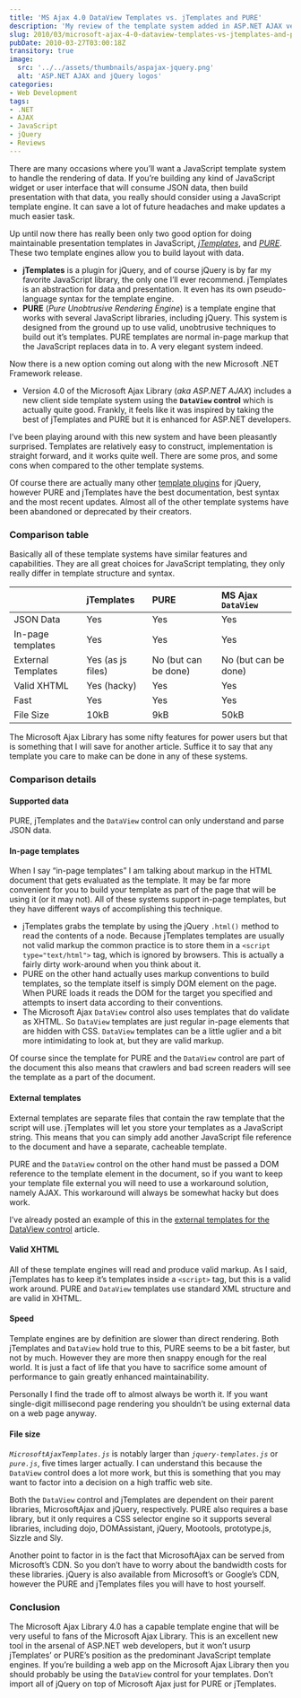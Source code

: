 ```yaml
---
title: 'MS Ajax 4.0 DataView Templates vs. jTemplates and PURE'
description: 'My review of the template system added in ASP.NET AJAX version 4.0 with the new DataView control. And a comparison of DataView templates versus the popular jTemplates and PURE templates systems.'
slug: 2010/03/microsoft-ajax-4-0-dataview-templates-vs-jtemplates-and-pure
pubDate: 2010-03-27T03:00:18Z
transitory: true
image:
  src: '../../assets/thumbnails/aspajax-jquery.png'
  alt: 'ASP.NET AJAX and jQuery logos'
categories:
- Web Development
tags:
- .NET
- AJAX
- JavaScript
- jQuery
- Reviews
---
```


There are many occasions where you’ll want a JavaScript template system to handle the rendering of data. If you’re building any kind of JavaScript widget or user interface that will consume JSON data, then build presentation with that data, you really should consider using a JavaScript template engine. It can save a lot of future headaches and make updates a much easier task.

Up until now there has really been only two good option for doing maintainable presentation templates in JavaScript, *[jTemplates](http://jtemplates.tpython.com/)*, and *[PURE](http://beebole.com/pure/)*. These two template engines allow you to build layout with data.

 * **jTemplates** is a plugin for jQuery, and of course jQuery is by far my favorite JavaScript library, the only one I’ll ever recommend. jTemplates is an abstraction for data and presentation. It even has its own pseudo-language syntax for the template engine.
 * **PURE** (*Pure Unobtrusive Rendering Engine*) is a template engine that works with several JavaScript libraries, including jQuery. This system is designed from the ground up to use valid, unobtrusive techniques to build out it’s templates. PURE templates are normal in-page markup that the JavaScript replaces data in to. A very elegant system indeed.

Now there is a new option coming out along with the new Microsoft .NET Framework release.

 * Version 4.0 of the Microsoft Ajax Library (*aka ASP.NET AJAX*) includes a new client side template system using the **`DataView` control** which is actually quite good. Frankly, it feels like it was inspired by taking the best of jTemplates and PURE but it is enhanced for ASP.NET developers.

I’ve been playing around with this new system and have been pleasantly surprised. Templates are relatively easy to construct, implementation is straight forward, and it works quite well. There are some pros, and some cons when compared to the other template systems.

<!-- more -->

Of course there are actually many other [template plugins](http://plugins.jquery.com/search/node/templates+type%3Aproject_project) for jQuery, however PURE and jTemplates have the best documentation, best syntax and the most recent updates. Almost all of the other template systems have been abandoned or deprecated by their creators.

### Comparison table

Basically all of these template systems have similar features and capabilities. They are all great choices for JavaScript templating, they only really differ in template structure and syntax.

|                    | jTemplates        | PURE                 | MS Ajax `DataView`     |
| :----------------- | :---------------- | :------------------- | :------------------- |
| JSON Data          | Yes               | Yes                  | Yes                  |
| In-page templates  | Yes               | Yes                  | Yes                  |
| External Templates | Yes (as js files) | No (but can be done) | No (but can be done) |
| Valid XHTML        | Yes (hacky)       | Yes                  | Yes                  |
| Fast               | Yes               | Yes                  | Yes                  |
| File Size          | 10kB              | 9kB                  | 50kB                 |

The Microsoft Ajax Library has some nifty features for power users but that is something that I will save for another article. Suffice it to say that any template you care to make can be done in any of these systems.

### Comparison details

#### Supported data

PURE, jTemplates and the `DataView` control can only understand and parse JSON data.

#### In-page templates

When I say “in-page templates” I am talking about markup in the HTML document that gets evaluated as the template. It may be far more convenient for you to build your template as part of the page that will be using it (or it may not). All of these systems support in-page templates, but they have different ways of accomplishing this technique.

 * jTemplates grabs the template by using the jQuery `.html()` method to read the contents of a node. Because jTemplates templates are usually not valid markup the common practice is to store them in a `<script type="text/html">` tag, which is ignored by browsers. This is actually a fairly dirty work-around when you think about it.
 * PURE on the other hand actually uses markup conventions to build templates, so the template itself is simply DOM element on the page. When PURE loads it reads the DOM for the target you specified and attempts to insert data according to their conventions.
 * The Microsoft Ajax `DataView` control also uses templates that do validate as XHTML. So `DataView` templates are just regular in-page elements that are hidden with CSS. `DataView` templates can be a little uglier and a bit more intimidating to look at, but they are valid markup.

Of course since the template for PURE and the `DataView` control are part of the document this also means that crawlers and bad screen readers will see the template as a part of the document.

#### External templates

External templates are separate files that contain the raw template that the script will use. jTemplates will let you store your templates as a JavaScript string. This means that you can simply add another JavaScript file reference to the document and have a separate, cacheable template.

PURE and the `DataView` control on the other hand must be passed a DOM reference to the template element in the document, so if you want to keep your template file external you will need to use a workaround solution, namely AJAX. This workaround will always be somewhat hacky but does work.

I’ve already posted an example of this in the [external templates for the DataView control](/2010/01/external-templates-for-the-dataview-control-microsoft-ajax-library-4-0/) article.

#### Valid XHTML

All of these template engines will read and produce valid markup. As I said, jTemplates has to keep it’s templates inside a `<script>` tag, but this is a valid work around. PURE and `DataView` templates use standard XML structure and are valid in XHTML.

#### Speed

Template engines are by definition are slower than direct rendering. Both jTemplates and `DataView` hold true to this, PURE seems to be a bit faster, but not by much. However they are more then snappy enough for the real world. It is just a fact of life that you have to sacrifice some amount of performance to gain greatly enhanced maintainability.

Personally I find the trade off to almost always be worth it. If you want single-digit millisecond page rendering you shouldn’t be using external data on a web page anyway.

#### File size

*`MicrosoftAjaxTemplates.js`* is notably larger than *`jquery-templates.js`* or *`pure.js`*, five times larger actually. I can understand this because the `DataView` control does a lot more work, but this is something that you may want to factor into a decision on a high traffic web site.

Both the `DataView` control and jTemplates are dependent on their parent libraries, MicrosoftAjax and jQuery, respectively. PURE also requires a base library, but it only requires a CSS selector engine so it supports several libraries, including dojo, DOMAssistant, jQuery, Mootools, prototype.js, Sizzle and Sly.

Another point to factor in is the fact that MicrosoftAjax can be served from Microsoft’s CDN. So you don’t have to worry about the bandwidth costs for these libraries. jQuery is also available from Microsoft’s or Google’s CDN, however the PURE and jTemplates files you will have to host yourself.

### Conclusion

The Microsoft Ajax Library 4.0 has a capable template engine that will be very useful to fans of the Microsoft Ajax Library. This is an excellent new tool in the arsenal of ASP.NET web developers, but it won’t usurp jTemplates’ or PURE’s position as the predominant JavaScript template engines. If you’re building a web app on the Microsoft Ajax Library then you should probably be using the `DataView` control for your templates. Don’t import all of jQuery on top of Microsoft Ajax just for PURE or jTemplates.
